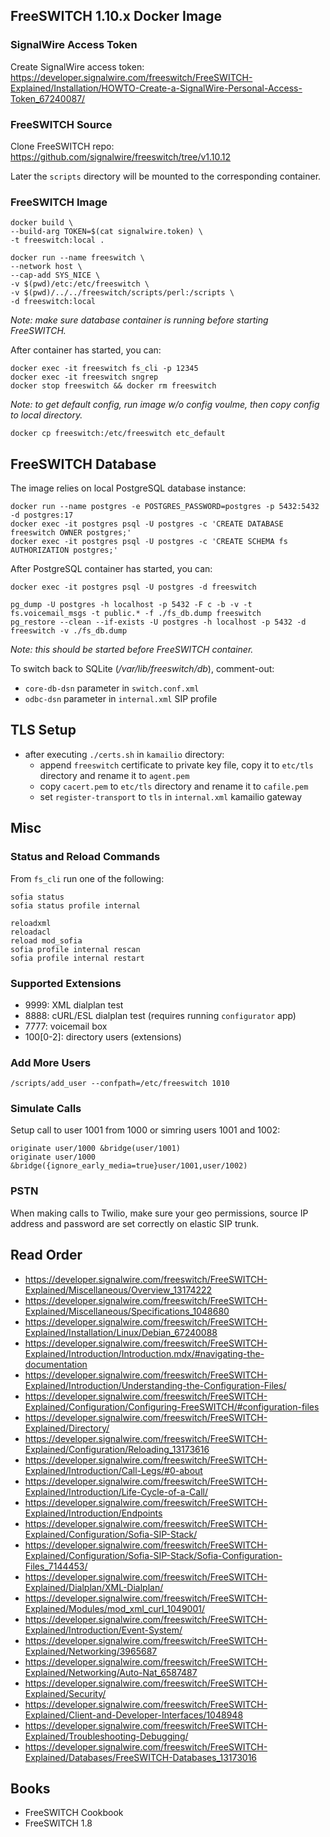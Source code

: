 ## FreeSWITCH 1.10.x Docker Image

### SignalWire Access Token

Create SignalWire access token:
https://developer.signalwire.com/freeswitch/FreeSWITCH-Explained/Installation/HOWTO-Create-a-SignalWire-Personal-Access-Token_67240087/

### FreeSWITCH Source

Clone FreeSWITCH repo:
https://github.com/signalwire/freeswitch/tree/v1.10.12

Later the `scripts` directory will be mounted to the corresponding container.

### FreeSWITCH Image

```
docker build \
--build-arg TOKEN=$(cat signalwire.token) \
-t freeswitch:local .

docker run --name freeswitch \
--network host \
--cap-add SYS_NICE \
-v $(pwd)/etc:/etc/freeswitch \
-v $(pwd)/../../freeswitch/scripts/perl:/scripts \
-d freeswitch:local
```

_Note: make sure database container is running before starting FreeSWITCH._

After container has started, you can:

```
docker exec -it freeswitch fs_cli -p 12345
docker exec -it freeswitch sngrep
docker stop freeswitch && docker rm freeswitch
```

_Note: to get default config, run image w/o config voulme, then copy config to local directory._

```
docker cp freeswitch:/etc/freeswitch etc_default
```

## FreeSWITCH Database

The image relies on local PostgreSQL database instance:

```
docker run --name postgres -e POSTGRES_PASSWORD=postgres -p 5432:5432 -d postgres:17
docker exec -it postgres psql -U postgres -c 'CREATE DATABASE freeswitch OWNER postgres;'
docker exec -it postgres psql -U postgres -c 'CREATE SCHEMA fs AUTHORIZATION postgres;'

```

After PostgreSQL container has started, you can:

```
docker exec -it postgres psql -U postgres -d freeswitch

pg_dump -U postgres -h localhost -p 5432 -F c -b -v -t fs.voicemail_msgs -t public.* -f ./fs_db.dump freeswitch
pg_restore --clean --if-exists -U postgres -h localhost -p 5432 -d freeswitch -v ./fs_db.dump
```

_Note: this should be started before FreeSWITCH container._

To switch back to SQLite (_/var/lib/freeswitch/db_), comment-out:

- `core-db-dsn` parameter in `switch.conf.xml`
- `odbc-dsn` parameter in `internal.xml` SIP profile

## TLS Setup

- after executing `./certs.sh` in `kamailio` directory:
  - append `freeswitch` certificate to private key file, copy it to `etc/tls` directory and rename it to `agent.pem`
  - copy `cacert.pem` to `etc/tls` directory and rename it to `cafile.pem`
  - set `register-transport` to `tls` in `internal.xml` kamailio gateway

## Misc

### Status and Reload Commands

From `fs_cli` run one of the following:

```
sofia status
sofia status profile internal

reloadxml
reloadacl
reload mod_sofia
sofia profile internal rescan
sofia profile internal restart
```

### Supported Extensions

- 9999: XML dialplan test
- 8888: cURL/ESL dialplan test (requires running `configurator` app)
- 7777: voicemail box
- 100[0-2]: directory users (extensions)

### Add More Users

```
/scripts/add_user --confpath=/etc/freeswitch 1010
```

### Simulate Calls

Setup call to user 1001 from 1000 or simring users 1001 and 1002:

```
originate user/1000 &bridge(user/1001)
originate user/1000 &bridge({ignore_early_media=true}user/1001,user/1002)
```

### PSTN

When making calls to Twilio, make sure your geo permissions, source IP address and password are set correctly on elastic SIP trunk.

## Read Order

- https://developer.signalwire.com/freeswitch/FreeSWITCH-Explained/Miscellaneous/Overview_13174222
- https://developer.signalwire.com/freeswitch/FreeSWITCH-Explained/Miscellaneous/Specifications_1048680
- https://developer.signalwire.com/freeswitch/FreeSWITCH-Explained/Installation/Linux/Debian_67240088
- https://developer.signalwire.com/freeswitch/FreeSWITCH-Explained/Introduction/Introduction.mdx/#navigating-the-documentation
- https://developer.signalwire.com/freeswitch/FreeSWITCH-Explained/Introduction/Understanding-the-Configuration-Files/
- https://developer.signalwire.com/freeswitch/FreeSWITCH-Explained/Configuration/Configuring-FreeSWITCH/#configuration-files
- https://developer.signalwire.com/freeswitch/FreeSWITCH-Explained/Directory/
- https://developer.signalwire.com/freeswitch/FreeSWITCH-Explained/Configuration/Reloading_13173616
- https://developer.signalwire.com/freeswitch/FreeSWITCH-Explained/Introduction/Call-Legs/#0-about
- https://developer.signalwire.com/freeswitch/FreeSWITCH-Explained/Introduction/Life-Cycle-of-a-Call/
- https://developer.signalwire.com/freeswitch/FreeSWITCH-Explained/Introduction/Endpoints
- https://developer.signalwire.com/freeswitch/FreeSWITCH-Explained/Configuration/Sofia-SIP-Stack/
- https://developer.signalwire.com/freeswitch/FreeSWITCH-Explained/Configuration/Sofia-SIP-Stack/Sofia-Configuration-Files_7144453/
- https://developer.signalwire.com/freeswitch/FreeSWITCH-Explained/Dialplan/XML-Dialplan/
- https://developer.signalwire.com/freeswitch/FreeSWITCH-Explained/Modules/mod_xml_curl_1049001/
- https://developer.signalwire.com/freeswitch/FreeSWITCH-Explained/Introduction/Event-System/
- https://developer.signalwire.com/freeswitch/FreeSWITCH-Explained/Networking/3965687
- https://developer.signalwire.com/freeswitch/FreeSWITCH-Explained/Networking/Auto-Nat_6587487
- https://developer.signalwire.com/freeswitch/FreeSWITCH-Explained/Security/
- https://developer.signalwire.com/freeswitch/FreeSWITCH-Explained/Client-and-Developer-Interfaces/1048948
- https://developer.signalwire.com/freeswitch/FreeSWITCH-Explained/Troubleshooting-Debugging/
- https://developer.signalwire.com/freeswitch/FreeSWITCH-Explained/Databases/FreeSWITCH-Databases_13173016

## Books

- FreeSWITCH Cookbook
- FreeSWITCH 1.8
